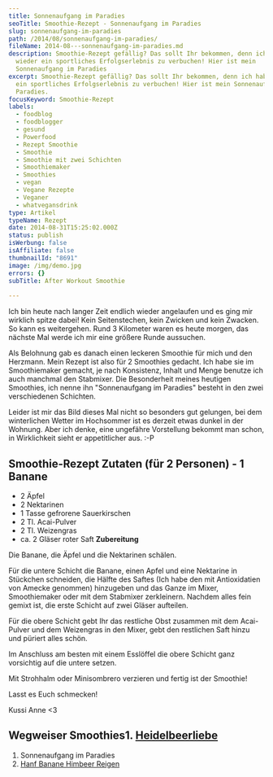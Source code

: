 ```yaml
---
title: Sonnenaufgang im Paradies
seoTitle: Smoothie-Rezept - Sonnenaufgang im Paradies
slug: sonnenaufgang-im-paradies
path: /2014/08/sonnenaufgang-im-paradies/
fileName: 2014-08---sonnenaufgang-im-paradies.md
description: Smoothie-Rezept gefällig? Das sollt Ihr bekommen, denn ich habe
  wieder ein sportliches Erfolgserlebnis zu verbuchen! Hier ist mein
  Sonnenaufgang im Paradies
excerpt: Smoothie-Rezept gefällig? Das sollt Ihr bekommen, denn ich habe wieder
  ein sportliches Erfolgserlebnis zu verbuchen! Hier ist mein Sonnenaufgang im
  Paradies.
focusKeyword: Smoothie-Rezept
labels:
  - foodblog
  - foodblogger
  - gesund
  - Powerfood
  - Rezept Smoothie
  - Smoothie
  - Smoothie mit zwei Schichten
  - Smoothiemaker
  - Smoothies
  - vegan
  - Vegane Rezepte
  - Veganer
  - whatvegansdrink
type: Artikel
typeName: Rezept
date: 2014-08-31T15:25:02.000Z
status: publish
isWerbung: false
isAffiliate: false
thumbnailId: "8691"
image: /img/demo.jpg
errors: {}
subTitle: After Workout Smoothie
  
---
```


Ich bin heute nach langer Zeit endlich wieder angelaufen und es ging mir
wirklich spitze dabei! Kein Seitenstechen, kein Zwicken und kein Zwacken. So
kann es weitergehen. Rund 3 Kilometer waren es heute morgen, das nächste Mal
werde ich mir eine größere Runde aussuchen.

Als Belohnung gab es danach einen leckeren Smoothie für mich und den Herzmann.
Mein Rezept ist also für 2 Smoothies gedacht. Ich habe sie im Smoothiemaker
gemacht, je nach Konsistenz, Inhalt und Menge benutze ich auch manchmal den
Stabmixer. Die Besonderheit meines heutigen Smoothies, ich nenne ihn
"Sonnenaufgang im Paradies" besteht in den zwei verschiedenen Schichten.

Leider ist mir das Bild dieses Mal nicht so besonders gut gelungen, bei dem
winterlichen Wetter im Hochsommer ist es derzeit etwas dunkel in der Wohnung.
Aber ich denke, eine ungefähre Vorstellung bekommt man schon, in Wirklichkeit
sieht er appetitlicher aus. :-P

## Smoothie-Rezept **Zutaten (für 2 Personen)** - 1 Banane

- 2 Äpfel
- 2 Nektarinen
- 1 Tasse gefrorene Sauerkirschen
- 2 Tl. Acai-Pulver
- 2 Tl. Weizengras
- ca. 2 Gläser roter Saft **Zubereitung**

Die Banane, die Äpfel und die Nektarinen schälen.

Für die untere Schicht die Banane, einen Apfel und eine Nektarine in Stückchen
schneiden, die Hälfte des Saftes (Ich habe den mit Antioxidatien von Amecke
genommen) hinzugeben und das Ganze im Mixer, Smoothiemaker oder mit dem
Stabmixer zerkleinern. Nachdem alles fein gemixt ist, die erste Schicht auf zwei
Gläser aufteilen.

Für die obere Schicht gebt Ihr das restliche Obst zusammen mit dem Acai-Pulver
und dem Weizengras in den Mixer, gebt den restlichen Saft hinzu und püriert
alles schön.

Im Anschluss am besten mit einem Esslöffel die obere Schicht ganz vorsichtig auf
die untere setzen.

Mit Strohhalm oder Minisombrero verzieren und fertig ist der Smoothie!

Lasst es Euch schmecken!

Kussi Anne &lt;3

## Wegweiser Smoothies1. [Heidelbeerliebe](/2014/09/smoothie-fuer-den-sommer-heidelbeerliebe/)

1.  Sonnenaufgang im Paradies
1.  [Hanf Banane Himbeer Reigen](/2017/04/hanf-banane-himbeer-smoothie/)

  